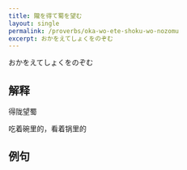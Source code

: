 ```yaml
---
title: 隴を得て蜀を望む
layout: single
permalink: /proverbs/oka-wo-ete-shoku-wo-nozomu
excerpt: おかをえてしょくをのぞむ
---
```


おかをえてしょくをのぞむ

## 解释

得陇望蜀

吃着碗里的，看着锅里的

## 例句

